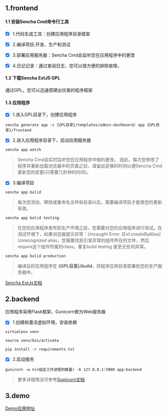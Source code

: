 ## 1.frontend

#### 1.1 安装Sencha Cmd命令行工具
- [x] 1.代码生成工具：创建应用程序目录框架

- [x] 2.编译项目:开发、生产和测试

- [x] 3.部署应用服务器：Sencha Cmd会监听您在应用程序中的更改

- [x] 4.日记记录：通过查阅日志，您可以很方便的排除故障。

#### 1.2 下载Sencha ExtJS GPL
通过GPL，您可以迅速搭建出优美的程序框架

#### 1.3 应用程序

- [x] 1.进入GPL目录下，创建应用程序

```
sencha generate app -s {GPL目录}/templates/admin-dashboard/ app {GPL目录}/frontend
```

- [x] 2.进入应用程序目录下，启动应用服务器
```
sencha app watch
```

> Sencha Cmd会实时监听您在应用程序中做的更改。 因此，每次您修改了程序并重新加载浏览器中的页面之前，请留出足够的时间以便Sencha Cmd更新您的变更(只需要几秒钟的时间)。

- [x] 3.编译项目

```
sencha app bulid
```
> 每次您添加、移除或重命名文件和目录以后，需要编译项目才能使您的更新有效。

```
sencha app bulid testing
```
> 在您的应用程序发布到生产环境之前，您需要对您的应用程序进行测试。在测试环境下，如果浏览器提示异常：Uncaught Error: [Ext.createByAlias] Unrecognized alias，您需要找到引发异常的组件所在的文件，然后require这个组件所属的class。重复bulid testing 直至无任何异常。

```
sencha app bulid production
```
> 编译后的应用程序在 **{GPL目录}/build**，将程序应用目录部署到您的生产服务器中。

[Sencha ExtJs文档](https://docs.sencha.com/extjs/6.2.0/)

## 2.backend
应用程序采用Flask框架，Gunicorn做为Web服务器

- [x] 1.创建和激活虚拟环境，安装依赖
```
virtualenv venv

source venv/bin/activate

pip install -r requirements.txt
```

- [x] 2.启动服务

```
gunicorn -w n(n指定工作进程的数量) -b 127.0.0.1:5000 app:backend
```
> 更多详细用法可参考[Gunicorn文档](https://gunicorn.org/#docs) 


## 3.demo
[Demo应用地址](http://demo.hotairballoon.fun/app/index.html#dashboard)